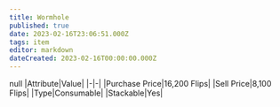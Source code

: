 ```yaml
---
title: Wormhole
published: true
date: 2023-02-16T23:06:51.000Z
tags: item
editor: markdown
dateCreated: 2023-02-16T00:00:00.000Z
---
```


null
|Attribute|Value|
|-|-|
|Purchase Price|16,200 Flips|
|Sell Price|8,100 Flips|
|Type|Consumable|
|Stackable|Yes|

